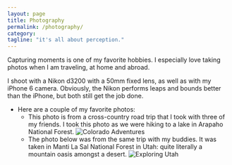 ```yaml
---
layout: page
title: Photography
permalink: /photography/
category:
tagline: "it's all about perception."
---
```


Capturing moments is one of my favorite hobbies.  I especially love taking photos when I am traveling, at home and abroad.  

I shoot with a Nikon d3200 with a 50mm fixed lens, as well as with my iPhone 6 camera.  Obviously, the Nikon performs leaps and bounds better than the iPhone, but both still get the job done. 

* Here are a couple of my favorite photos: 
  * This photo is from a cross-country road trip that I took with three of my friends.  I took this photo as we were hiking to a lake in Arapaho National Forest. 
  ![Colorado Adventures](https://github.com/johnrmullan/johnrmullan.github.io/blob/master/_photos/_DSC0443.JPG?raw=true)
  * The photo below was from the same trip with my buddies.  It was taken in Manti La Sal National Forest in Utah:  quite literally a mountain oasis amongst a desert. 
  ![Exploring Utah](https://github.com/johnrmullan/johnrmullan.github.io/blob/master/_photos/_DSC0968.JPG?raw=true)



